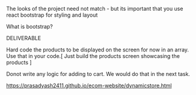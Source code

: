 The looks of the project need not match - but its important that you use react bootstrap for styling and layout

What is bootstrap?


DELIVERABLE

Hard code the products to be displayed on the screen for now in an array. Use that in your code.[ Just build the products screen showcasing the products ]

Donot write any logic for adding to cart. We would do that in the next task.

https://prasadyash2411.github.io/ecom-website/dynamicstore.html

